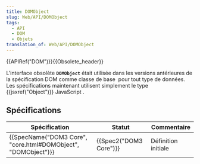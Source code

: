 ```yaml
---
title: DOMObject
slug: Web/API/DOMObject
tags:
  - API
  - DOM
  - Objets
translation_of: Web/API/DOMObject
---
```

{{APIRef("DOM")}}{{Obsolete_header}}

L'interface obsolète **`DOMObject`** était utilisée dans les versions antérieures de la spécification DOM comme classe de base  pour tout type de données. Les spécifications maintenant utilisent simplement le type {{jsxref("Object")}} JavaScript .

## Spécifications

| Spécification                                                                    | Statut                       | Commentaire         |
| -------------------------------------------------------------------------------- | ---------------------------- | ------------------- |
| {{SpecName("DOM3 Core", "core.html#DOMObject", "DOMObject")}} | {{Spec2("DOM3 Core")}} | Définition initiale |
